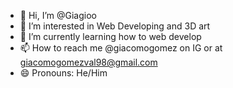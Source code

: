 - 👋 Hi, I’m @Giagioo
- 👀 I’m interested in Web Developing and 3D art
- 🌱 I’m currently learning how to web develop
- 📫 How to reach me @giacomogomez on IG or at giacomogomezval98@gmail.com
- 😄 Pronouns: He/Him


<!---
Giagioo/Giagioo is a ✨ special ✨ repository because its `README.md` (this file) appears on your GitHub profile.
You can click the Preview link to take a look at your changes.
--->
